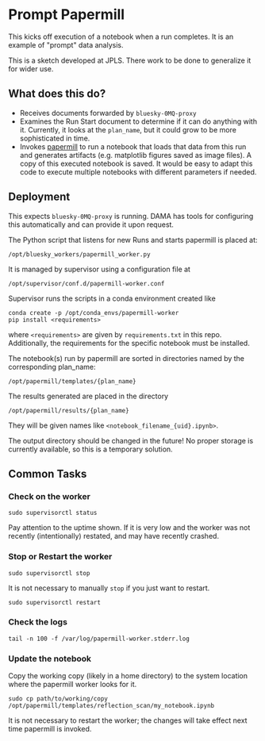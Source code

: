 # Prompt Papermill

This kicks off execution of a notebook when a run completes. It is an example of
"prompt" data analysis.

This is a sketch developed at JPLS. There work to be done to generalize it for
wider use.

## What does this do?

* Receives documents forwarded by ``bluesky-0MQ-proxy``
* Examines the Run Start document to determine if it can do anything with it.
  Currently, it looks at the ``plan_name``, but it could grow to be more
  sophisticated in time.
* Invokes [papermill](https://papermill.readthedocs.io/en/latest/) to run a
  notebook that loads that data from this run and generates artifacts (e.g.
  matplotlib figures saved as image files). A copy of this executed notebook is
  saved. It would be easy to adapt this code to execute multiple notebooks with
  different parameters if needed.

## Deployment

This expects `bluesky-0MQ-proxy` is running. DAMA has tools for configuring
this automatically and can provide it upon request.

The Python script that listens for new Runs and starts papermill is placed at:

```
/opt/bluesky_workers/papermill_worker.py
```

It is managed by supervisor using a configuration file at

```
/opt/supervisor/conf.d/papermill-worker.conf
```

Supervisor runs the scripts in a conda environment created like

```
conda create -p /opt/conda_envs/papermill-worker
pip install <requirements>
```

where `<requirements>` are given by `requirements.txt` in this repo.
Additionally, the requirements for the specific notebook must be installed.

The notebook(s) run by papermill are sorted in directories named by the
corresponding plan_name:

```
/opt/papermill/templates/{plan_name}
```

The results generated are placed in the directory

```
/opt/papermill/results/{plan_name}
```

They will be given names like `<notebook_filename_{uid}.ipynb>`.

The output directory should be changed in the future! No proper storage is
currently available, so this is a temporary solution.

## Common Tasks

### Check on the worker

```
sudo supervisorctl status
```

Pay attention to the uptime shown. If it is very low and the worker was not
recently (intentionally) restated, and may have recently crashed.

### Stop or Restart the worker

```
sudo supervisorctl stop
```

It is not necessary to manually `stop` if you just want to restart.

```
sudo supervisorctl restart
```

### Check the logs

```
tail -n 100 -f /var/log/papermill-worker.stderr.log 
```

### Update the notebook

Copy the working copy (likely in a home directory) to the system location where
the papermill worker looks for it.

```
sudo cp path/to/working/copy /opt/papermill/templates/reflection_scan/my_notebook.ipynb
```

It is not necessary to restart the worker; the changes will take effect next
time papermill is invoked.
